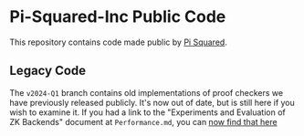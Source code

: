 Pi-Squared-Inc Public Code
==========================

This repository contains code made public by [Pi Squared][pi2].


Legacy Code
-----------

The `v2024-Q1` branch contains old implementations of proof checkers we
have previously released publicly. It's now out of date, but is still here
if you wish to examine it. If you had a link to the "Experiments and
Evaluation of ZK Backends" document at `Performance.md`, you can [now find
that here][v2024-Q1-perf.md]



<!-------------------------------------------------------------------->
[pi2]: https://pi2.network/
[v2024-Q1-perf.md]: https://github.com/Pi-Squared-Inc/proof-checker-public/blob/v2024-Q1/Performance.md

